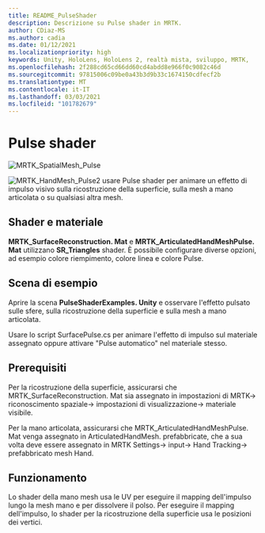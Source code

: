 ```yaml
---
title: README_PulseShader
description: Descrizione su Pulse shader in MRTK.
author: CDiaz-MS
ms.author: cadia
ms.date: 01/12/2021
ms.localizationpriority: high
keywords: Unity, HoloLens, HoloLens 2, realtà mista, sviluppo, MRTK,
ms.openlocfilehash: 2f288cd65cd66dd60cd4abdd8e966f0c9082c46d
ms.sourcegitcommit: 97815006c09be0a43b3d9b33c1674150cdfecf2b
ms.translationtype: MT
ms.contentlocale: it-IT
ms.lasthandoff: 03/03/2021
ms.locfileid: "101782679"
---
```

# <a name="pulse-shader"></a>Pulse shader

![MRTK_SpatialMesh_Pulse](https://user-images.githubusercontent.com/13754172/68261851-3489e200-fff6-11e9-9f6c-5574a7dd8db7.gif)

![MRTK_HandMesh_Pulse2 ](https://user-images.githubusercontent.com/13754172/68262035-e4f7e600-fff6-11e9-9858-796afd1cabc5.gif) usare Pulse shader per animare un effetto di impulso visivo sulla ricostruzione della superficie, sulla mesh a mano articolata o su qualsiasi altra mesh.

## <a name="shader-and-material"></a>Shader e materiale

**MRTK_SurfaceReconstruction. Mat** e **MRTK_ArticulatedHandMeshPulse. Mat** utilizzano **SR_Triangles** shader. È possibile configurare diverse opzioni, ad esempio colore riempimento, colore linea e colore Pulse.

## <a name="example-scene"></a>Scena di esempio

Aprire la scena **PulseShaderExamples. Unity** e osservare l'effetto pulsato sulle sfere, sulla ricostruzione della superficie e sulla mesh a mano articolata.

Usare lo script SurfacePulse.cs per animare l'effetto di impulso sul materiale assegnato oppure attivare "Pulse automatico" nel materiale stesso.

## <a name="prerequisites"></a>Prerequisiti

Per la ricostruzione della superficie, assicurarsi che MRTK_SurfaceReconstruction. Mat sia assegnato in impostazioni di MRTK-> riconoscimento spaziale-> impostazioni di visualizzazione-> materiale visibile.

Per la mano articolata, assicurarsi che MRTK_ArticulatedHandMeshPulse. Mat venga assegnato in ArticulatedHandMesh. prefabbricate, che a sua volta deve essere assegnato in MRTK Settings-> input-> Hand Tracking-> prefabbricato mesh Hand.

## <a name="how-it-works"></a>Funzionamento

Lo shader della mano mesh usa le UV per eseguire il mapping dell'impulso lungo la mesh mano e per dissolvere il polso. Per eseguire il mapping dell'impulso, lo shader per la ricostruzione della superficie usa le posizioni dei vertici.
